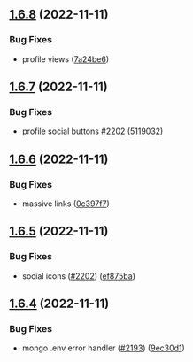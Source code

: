 ## [1.6.8](https://github.com/EddieHubCommunity/LinkFree/compare/v1.6.7...v1.6.8) (2022-11-11)


### Bug Fixes

* profile views ([7a24be6](https://github.com/EddieHubCommunity/LinkFree/commit/7a24be68a32b9d4fa6fb937f0f79fcb618f37ffd))



## [1.6.7](https://github.com/EddieHubCommunity/LinkFree/compare/v1.6.6...v1.6.7) (2022-11-11)


### Bug Fixes

* profile social buttons [#2202](https://github.com/EddieHubCommunity/LinkFree/issues/2202) ([5119032](https://github.com/EddieHubCommunity/LinkFree/commit/5119032213933e16d62f5f292562a087bb6f26f6))



## [1.6.6](https://github.com/EddieHubCommunity/LinkFree/compare/v1.6.5...v1.6.6) (2022-11-11)


### Bug Fixes

* massive links ([0c397f7](https://github.com/EddieHubCommunity/LinkFree/commit/0c397f78273eb5be65bc4bb9884469c59c84f8b7))



## [1.6.5](https://github.com/EddieHubCommunity/LinkFree/compare/v1.6.4...v1.6.5) (2022-11-11)


### Bug Fixes

* social icons ([#2202](https://github.com/EddieHubCommunity/LinkFree/issues/2202)) ([ef875ba](https://github.com/EddieHubCommunity/LinkFree/commit/ef875ba076eca6dc6ec2b72b51e4944670104a3c))



## [1.6.4](https://github.com/EddieHubCommunity/LinkFree/compare/v1.6.3...v1.6.4) (2022-11-11)


### Bug Fixes

* mongo .env error handler ([#2193](https://github.com/EddieHubCommunity/LinkFree/issues/2193)) ([9ec30d1](https://github.com/EddieHubCommunity/LinkFree/commit/9ec30d15d40ad5d5f266fa69a80e4abcfd751a04))



